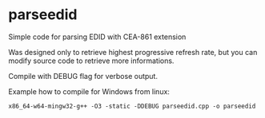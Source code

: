# parseedid
Simple code for parsing EDID with CEA-861 extension

Was designed only to retrieve highest progressive refresh rate, but you can modify source code to retrieve more informations.

Compile with DEBUG flag for verbose output.

Example how to compile for Windows from linux:
```
x86_64-w64-mingw32-g++ -O3 -static -DDEBUG parseedid.cpp -o parseedid
```
